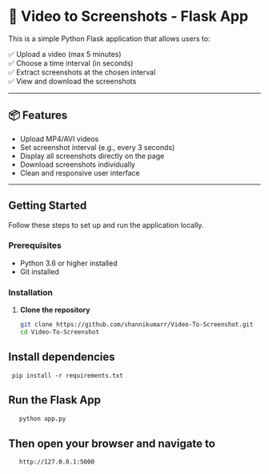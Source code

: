 # 🎥 Video to Screenshots - Flask App

This is a simple Python Flask application that allows users to:

✅ Upload a video (max 5 minutes)  
✅ Choose a time interval (in seconds)  
✅ Extract screenshots at the chosen interval  
✅ View and download the screenshots  

---

## 📦 Features

- Upload MP4/AVI videos
- Set screenshot interval (e.g., every 3 seconds)
- Display all screenshots directly on the page
- Download screenshots individually
- Clean and responsive user interface

---

## Getting Started

Follow these steps to set up and run the application locally.

### Prerequisites

- Python 3.6 or higher installed
- Git installed

### Installation

1. **Clone the repository**

   ```bash
   git clone https://github.com/shannikumarr/Video-To-Screenshot.git
   cd Video-To-Screenshot
## Install dependencies
   
     pip install -r requirements.txt



## Run the Flask App 
```bash 
   python app.py
``` 

## Then open your browser and navigate to
```bash
   http://127.0.0.1:5000
```
